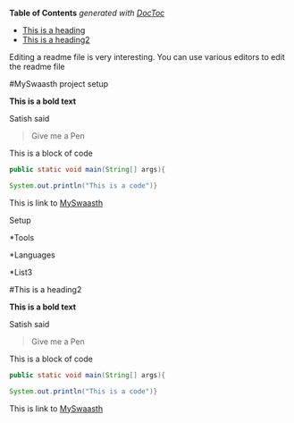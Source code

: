 
**Table of Contents**  *generated with [DocToc](http://doctoc.herokuapp.com/)*

- [This is a heading](https://github.com/satishkumar0209/myswaasthselenium/blob/master/README.md#this-is-a-heading)
- [This is a heading2](https://github.com/satishkumar0209/myswaasthselenium/blob/master/README.md#this-is-a-heading2)

Editing a readme file is very interesting. You can use various editors to edit the readme file

#MySwaasth project setup


**This is a bold text**

Satish said
>Give me a Pen


This is a block of code
```java
public static void main(String[] args){

System.out.println("This is a code")}
```


This is link to [MySwaasth](https://myswaasth.com/home/dashboard)


Setup

*Tools

*Languages

*List3

#This is a heading2


**This is a bold text**

Satish said
>Give me a Pen


This is a block of code
```java
public static void main(String[] args){

System.out.println("This is a code")}
```


This is link to [MySwaasth](https://myswaasth.com/home/dashboard)
